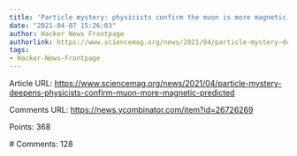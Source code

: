 ```yaml
---
title: 'Particle mystery: physicists confirm the muon is more magnetic than predicted'
date: "2021-04-07 15:26:03"
author: Hacker News Frontpage
authorlink: https://www.sciencemag.org/news/2021/04/particle-mystery-deepens-physicists-confirm-muon-more-magnetic-predicted
tags:
- Hacker-News-Frontpage
---
```


<p>Article URL: <a href="https://www.sciencemag.org/news/2021/04/particle-mystery-deepens-physicists-confirm-muon-more-magnetic-predicted">https://www.sciencemag.org/news/2021/04/particle-mystery-deepens-physicists-confirm-muon-more-magnetic-predicted</a></p>
<p>Comments URL: <a href="https://news.ycombinator.com/item?id=26726269">https://news.ycombinator.com/item?id=26726269</a></p>
<p>Points: 368</p>
<p># Comments: 128</p>
